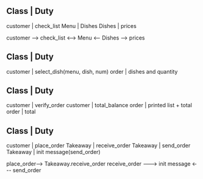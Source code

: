 Class    |    Duty
--------------
customer | check_list
Menu     | Dishes
Dishes   | prices



customer --> check_list <--> Menu <-- Dishes --> prices


Class    | Duty
--------------
customer | select_dish(menu, dish, num)
order    | dishes and quantity



Class | Duty
--------------
customer | verify_order
customer | total_balance
order    | printed list + total
order    | total



Class | Duty
--------------
customer | place_order
Takeaway | receive_order
Takeaway | send_order
Takeaway | init message(send_order)



place_order--> Takeaway.receive_order
receive_order ---> init message <--- send_order
